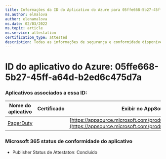 ```yaml
---
title: Informações da ID do Aplicativo do Azure para 05ffe668-5b27-45ff-a64d-b2ed6c475d7a
ms.author: elmalova
author: elenamalova
ms.date: 02/03/2022
ms.topic: article
ms.service: attestation
certification_type: attested
description: Todas as informações de segurança e conformidade disponíveis para 05ffe668-5b27-45ff-a64d-b2ed6c475d7a.
---
```

# <a name="azure-app-id-05ffe668-5b27-45ff-a64d-b2ed6c475d7a"></a>ID do aplicativo do Azure: 05ffe668-5b27-45ff-a64d-b2ed6c475d7a


### <a name="apps-associated-with-this-id"></a>Aplicativos associados a essa ID:
| **Nome do aplicativo** | **Certificado** | **Exibir no AppSource** |
|--------------|---------------|-----------------------|
| [PagerDuty](https://docs.microsoft.com/microsoft-365-app-certification/forward/WA200001637) |  | [https://appsource.microsoft.com/product/office/WA200001637](https://appsource.microsoft.com/product/office/WA200001637) |

### <a name="microsoft-365-app-compliance-status"></a>Microsoft 365 status de conformidade do aplicativo
- Publisher Status de Attestaton: Concluído
